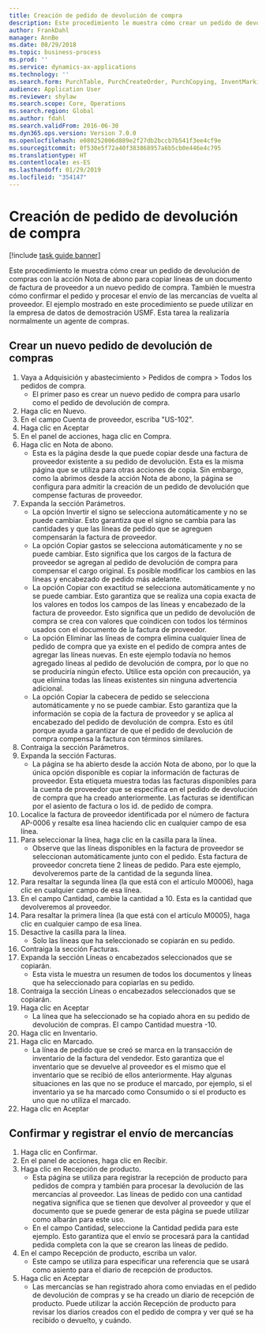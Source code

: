 ```yaml
---
title: Creación de pedido de devolución de compra
description: Este procedimiento le muestra cómo crear un pedido de devolución de compras con la acción Nota de abono para copiar líneas de un documento de factura de proveedor a un nuevo pedido de compra.
author: FrankDahl
manager: AnnBe
ms.date: 08/29/2018
ms.topic: business-process
ms.prod: ''
ms.service: dynamics-ax-applications
ms.technology: ''
ms.search.form: PurchTable, PurchCreateOrder, PurchCopying, InventMarking, PurchEditLines
audience: Application User
ms.reviewer: shylaw
ms.search.scope: Core, Operations
ms.search.region: Global
ms.author: fdahl
ms.search.validFrom: 2016-06-30
ms.dyn365.ops.version: Version 7.0.0
ms.openlocfilehash: e080252006d889e2f27db2bccb7b541f3ee4cf9e
ms.sourcegitcommit: 0f530e5f72a40f383868957a6b5cb0e446e4c795
ms.translationtype: HT
ms.contentlocale: es-ES
ms.lasthandoff: 01/29/2019
ms.locfileid: "354147"
---
```

# <a name="create-a-purchase-return-order"></a>Creación de pedido de devolución de compra

[!include [task guide banner](../../includes/task-guide-banner.md)]

Este procedimiento le muestra cómo crear un pedido de devolución de compras con la acción Nota de abono para copiar líneas de un documento de factura de proveedor a un nuevo pedido de compra. También le muestra cómo confirmar el pedido y procesar el envío de las mercancías de vuelta al proveedor. El ejemplo mostrado en este procedimiento se puede utilizar en la empresa de datos de demostración USMF. Esta tarea la realizaría normalmente un agente de compras.


## <a name="create-a-new-purchase-return-order"></a>Crear un nuevo pedido de devolución de compras
1. Vaya a Adquisición y abastecimiento > Pedidos de compra > Todos los pedidos de compra.
    * El primer paso es crear un nuevo pedido de compra para usarlo como el pedido de devolución de compra.  
2. Haga clic en Nuevo.
3. En el campo Cuenta de proveedor, escriba "US-102".
4. Haga clic en Aceptar
5. En el panel de acciones, haga clic en Compra.
6. Haga clic en Nota de abono.
    * Esta es la página desde la que puede copiar desde una factura de proveedor existente a su pedido de devolución. Esta es la misma página que se utiliza para otras acciones de copia. Sin embargo, como la abrimos desde la acción Nota de abono, la página se configura para admitir la creación de un pedido de devolución que compense facturas de proveedor.  
7. Expanda la sección Parámetros.
    * La opción Invertir el signo se selecciona automáticamente y no se puede cambiar. Esto garantiza que el signo se cambia para las cantidades y que las líneas de pedido que se agreguen compensarán la factura de proveedor.  
    * La opción Copiar gastos se selecciona automáticamente y no se puede cambiar. Esto significa que los cargos de la factura de proveedor se agregan al pedido de devolución de compra para compensar el cargo original. Es posible modificar los cambios en las líneas y encabezado de pedido más adelante.  
    * La opción Copiar con exactitud se selecciona automáticamente y no se puede cambiar. Esto garantiza que se realiza una copia exacta de los valores en todos los campos de las líneas y encabezado de la factura de proveedor. Esto significa que un pedido de devolución de compra se crea con valores que coindicen con todos los términos usados con el documento de la factura de proveedor.  
    * La opción Eliminar las líneas de compra elimina cualquier línea de pedido de compra que ya existe en el pedido de compra antes de agregar las líneas nuevas. En este ejemplo todavía no hemos agregado líneas al pedido de devolución de compra, por lo que no se produciría ningún efecto. Utilice esta opción con precaución, ya que elimina todas las líneas existentes sin ninguna advertencia adicional.  
    * La opción Copiar la cabecera de pedido se selecciona automáticamente y no se puede cambiar. Esto garantiza que la información se copia de la factura de proveedor y se aplica al encabezado del pedido de devolución de compra. Esto es útil porque ayuda a garantizar de que el pedido de devolución de compra compensa la factura con términos similares.  
8. Contraiga la sección Parámetros.
9. Expanda la sección Facturas.
    * La página se ha abierto desde la acción Nota de abono, por lo que la única opción disponible es copiar la información de facturas de proveedor. Esta etiqueta muestra todas las facturas disponibles para la cuenta de proveedor que se especifica en el pedido de devolución de compra que ha creado anteriormente.   Las facturas se identifican por el asiento de factura o los id. de pedido de compra.  
10. Localice la factura de proveedor identificada por el número de factura AP-0006 y resalte esa línea haciendo clic en cualquier campo de esa línea.
11. Para seleccionar la línea, haga clic en la casilla para la línea. 
    * Observe que las líneas disponibles en la factura de proveedor se seleccionan automáticamente junto con el pedido. Esta factura de proveedor concreta tiene 2 líneas de pedido. Para este ejemplo, devolveremos parte de la cantidad de la segunda línea.  
12. Para resaltar la segunda línea (la que está con el artículo M0006), haga clic en cualquier campo de esa línea.
13. En el campo Cantidad, cambie la cantidad a 10. Esta es la cantidad que devolveremos al proveedor. 
14. Para resaltar la primera línea (la que está con el artículo M0005), haga clic en cualquier campo de esa línea.
15. Desactive la casilla para la línea.
    * Solo las líneas que ha seleccionado se copiarán en su pedido.  
16. Contraiga la sección Facturas.
17. Expanda la sección Líneas o encabezados seleccionados que se copiarán.
    * Esta vista le muestra un resumen de todos los documentos y líneas que ha seleccionado para copiarlas en su pedido.  
18. Contraiga la sección Líneas o encabezados seleccionados que se copiarán.
19. Haga clic en Aceptar
    * La línea que ha seleccionado se ha copiado ahora en su pedido de devolución de compras. El campo Cantidad muestra -10.   
20. Haga clic en Inventario.
21. Haga clic en Marcado.
    * La línea de pedido que se creó se marca en la transacción de inventario de la factura del vendedor. Esto garantiza que el inventario que se devuelve al proveedor es el mismo que el inventario que se recibió de ellos anteriormente. Hay algunas situaciones en las que no se produce el marcado, por ejemplo, si el inventario ya se ha marcado como Consumido o si el producto es uno que no utiliza el marcado.  
22. Haga clic en Aceptar

## <a name="confirm-and-record-the-shipment-of-goods"></a>Confirmar y registrar el envío de mercancías
1. Haga clic en Confirmar.
2. En el panel de acciones, haga clic en Recibir.
3. Haga clic en Recepción de producto.
    * Esta página se utiliza para registrar la recepción de producto para pedidos de compra y también para procesar la devolución de las mercancías al proveedor. Las líneas de pedido con una cantidad negativa significa que se tienen que devolver al proveedor y que el documento que se puede generar de esta página se puede utilizar como albarán para este uso.   
    * En el campo Cantidad, seleccione la Cantidad pedida para este ejemplo.   Esto garantiza que el envío se procesará para la cantidad pedida completa con la que se crearon las líneas de pedido.   
4. En el campo Recepción de producto, escriba un valor.
    * Este campo se utiliza para especificar una referencia que se usará como asiento para el diario de recepción de productos.  
5. Haga clic en Aceptar
    * Las mercancías se han registrado ahora como enviadas en el pedido de devolución de compras y se ha creado un diario de recepción de producto. Puede utilizar la acción Recepción de producto para revisar los diarios creados con el pedido de compra y ver qué se ha recibido o devuelto, y cuándo.  

